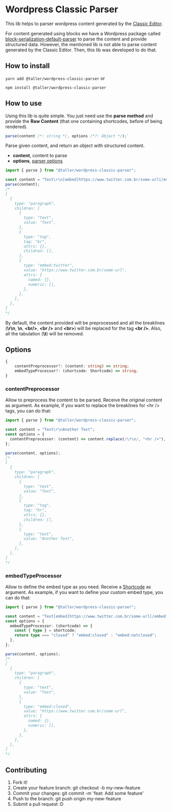# Wordpress Classic Parser

This lib helps to parser wordpress content generated by the [Classic Editor](https://wordpress.org/plugins/classic-editor/).

For content generated using blocks we have a Wordpress package called [block-serialization-default-parser](https://github.com/WordPress/gutenberg/tree/trunk/packages/block-serialization-default-parser) to parse the content and provide structured data. However, the mentioned lib is not able to parse content generated by the Classic Editor. Then, this lib was developed to do that.

## How to install

`yarn add @taller/wordpress-classic-parser` or

`npm install @taller/wordpress-classic-parser`

## How to use

Using this lib is quite simple. You just need use the **parse method** and provide the **Raw Content** (that one containing shortcodes, before of being rendered).

```ts
parse(content /*: string */, options /*?: Object */);`
```

Parse given content, and return an object with structured content.

- **content**, content to parse
- **options**, [parser options](#options)

```ts
import { parse } from "@taller/wordpress-classic-parser";

const content = "Text\r\n[embed]https://www.twitter.com.br/some-url[/embed]";
parse(content);
/*
[
  {
    type: "paragraph",
    children: [
      {
        type: "text",
        value: "Text",
      },
      {
        type: "tag",
        tag: "br",
        attrs: {},
        children: [],
      },
      {
        type: "embed:twitter",
        value: "https://www.twitter.com.br/some-url",
        attrs: {
          named: {},
          numeric: [],
        },
      },
    ],
  },
]
*/
```

By default, the content provided will be preprocessed and all the breaklines (**\r\n**, **\n**, **\<br/>**, **\<br />** and **\<br>**) will be replaced for the tag **\<br />**. Also, all the tabulation (**\t**) will be removed.

## Options

```ts
{
    contentPreprocessor?: (content: string) => string;
    embedTypeProcessor?: (shortcode: Shortcode) => string;
}
```

### contentPreprocessor

Allow to preprocess the content to be parsed. Receive the original content as argument. As example, if you want to replace the breaklines for \<hr /> tags, you can do that:

```ts
import { parse } from "@taller/wordpress-classic-parser";

const content = "Text\r\nAnother Text";
const options = {
  contentPreprocessor: (content) => content.replace(/\r\n/, "<hr />"),
};

parse(content, options);
/*
[
  {
    type: "paragraph",
    children: [
      {
        type: "text",
        value: "Text",
      },
      {
        type: "tag",
        tag: "hr",
        attrs: {},
        children: [],
      },
      {
        type: "text",
        value: "Another Text",
      },
    ],
  },
]
*/
```

### embedTypeProcessor

Allow to define the embed type as you need. Receive a [Shortcode](https://github.com/DefinitelyTyped/DefinitelyTyped/blob/631ad5a2bc10465f250f67fd088dbe15e419ebd4/types/wordpress__shortcode/index.d.ts#L18) as argument. As example, if you want to define your custom embed type, you can do that:

```ts
import { parse } from "@taller/wordpress-classic-parser";

const content = "Text[embed]https://www.twitter.com.br/some-url[/embed]";
const options = {
  embedTypeProcessor: (shortcode) => {
    const { type } = shortcode;
    return type === "closed" ? "embed:closed" : "embed:notclosed";
  },
};

parse(content, options);
/*
[
  {
    type: "paragraph",
    children: [
      {
        type: "text",
        value: "Text",
      },
      {
        type: "embed:closed",
        value: "https://www.twitter.com.br/some-url",
        attrs: {
          named: {},
          numeric: [],
        },
      },
    ],
  },
]
*/
```

## Contributing

1. Fork it!
2. Create your feature branch: git checkout -b my-new-feature
3. Commit your changes: git commit -m 'feat: Add some feature'
4. Push to the branch: git push origin my-new-feature
5. Submit a pull request :D
